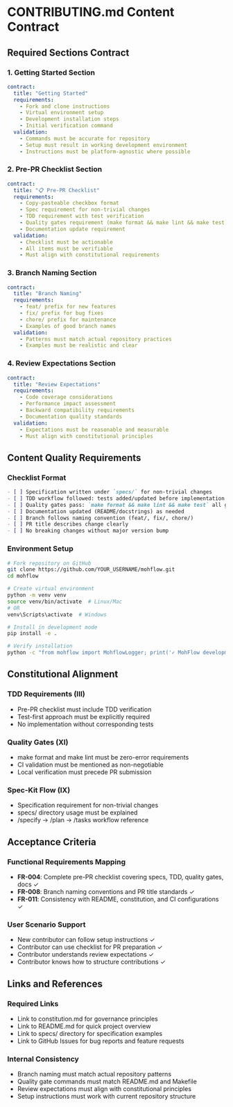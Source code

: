 # CONTRIBUTING.md Content Contract

## Required Sections Contract

### 1. Getting Started Section
```yaml
contract:
  title: "Getting Started"
  requirements:
    - Fork and clone instructions
    - Virtual environment setup
    - Development installation steps
    - Initial verification command
  validation:
    - Commands must be accurate for repository
    - Setup must result in working development environment
    - Instructions must be platform-agnostic where possible
```

### 2. Pre-PR Checklist Section
```yaml
contract:
  title: "📋 Pre-PR Checklist"
  requirements:
    - Copy-pasteable checkbox format
    - Spec requirement for non-trivial changes
    - TDD requirement with test verification
    - Quality gates requirement (make format && make lint && make test)
    - Documentation update requirement
  validation:
    - Checklist must be actionable
    - All items must be verifiable
    - Must align with constitutional requirements
```

### 3. Branch Naming Section
```yaml
contract:
  title: "Branch Naming"
  requirements:
    - feat/ prefix for new features
    - fix/ prefix for bug fixes
    - chore/ prefix for maintenance
    - Examples of good branch names
  validation:
    - Patterns must match actual repository practices
    - Examples must be realistic and clear
```

### 4. Review Expectations Section
```yaml
contract:
  title: "Review Expectations"
  requirements:
    - Code coverage considerations
    - Performance impact assessment
    - Backward compatibility requirements
    - Documentation quality standards
  validation:
    - Expectations must be reasonable and measurable
    - Must align with constitutional principles
```

## Content Quality Requirements

### Checklist Format
```markdown
- [ ] Specification written under `specs/` for non-trivial changes
- [ ] TDD workflow followed: tests added/updated before implementation
- [ ] Quality gates pass: `make format && make lint && make test` all green locally
- [ ] Documentation updated (README/docstrings) as needed
- [ ] Branch follows naming convention (feat/, fix/, chore/)
- [ ] PR title describes change clearly
- [ ] No breaking changes without major version bump
```

### Environment Setup
```bash
# Fork repository on GitHub
git clone https://github.com/YOUR_USERNAME/mohflow.git
cd mohflow

# Create virtual environment
python -m venv venv
source venv/bin/activate  # Linux/Mac
# OR
venv\Scripts\activate  # Windows

# Install in development mode
pip install -e .

# Verify installation
python -c "from mohflow import MohflowLogger; print('✓ MohFlow development setup complete')"
```

## Constitutional Alignment

### TDD Requirements (III)
- Pre-PR checklist must include TDD verification
- Test-first approach must be explicitly required
- No implementation without corresponding tests

### Quality Gates (XI)
- make format and make lint must be zero-error requirements
- CI validation must be mentioned as non-negotiable
- Local verification must precede PR submission

### Spec-Kit Flow (IX)
- Specification requirement for non-trivial changes
- specs/ directory usage must be explained
- /specify → /plan → /tasks workflow reference

## Acceptance Criteria

### Functional Requirements Mapping
- **FR-004**: Complete pre-PR checklist covering specs, TDD, quality gates, docs ✓
- **FR-008**: Branch naming conventions and PR title standards ✓
- **FR-011**: Consistency with README, constitution, and CI configurations ✓

### User Scenario Support
- New contributor can follow setup instructions ✓
- Contributor can use checklist for PR preparation ✓
- Contributor understands review expectations ✓
- Contributor knows how to structure contributions ✓

## Links and References

### Required Links
- Link to constitution.md for governance principles
- Link to README.md for quick project overview
- Link to specs/ directory for specification examples
- Link to GitHub Issues for bug reports and feature requests

### Internal Consistency
- Branch naming must match actual repository patterns
- Quality gate commands must match README.md and Makefile
- Review expectations must align with constitutional principles
- Setup instructions must work with current repository structure
